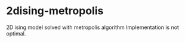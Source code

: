 # 2dising-metropolis
2D ising model solved with metropolis algorithm
Implementation is not optimal.
